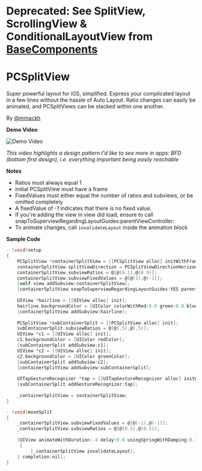 # Deprecated: See SplitView, ScrollingView & ConditionalLayoutView from [BaseComponents](https://github.com/mmackh/BaseComponents)

# PCSplitView
Super powerful layout for iOS, simplified. Express your complicated layout in a few lines without the hassle of Auto Layout. Ratio changes can easily be animated, and PCSplitViews can be stacked within one another.

By [@mmackh](https://twitter.com/mmackh)

**Demo Video**

![Demo Video](https://cloud.githubusercontent.com/assets/948693/9679237/25bed5ba-52ed-11e5-8949-188558697794.gif)

*This video highlights a design pattern I'd like to see more in apps: BFD (bottom first design), i.e. everything important being easily reachable*

**Notes**
- Ratios must always equal 1
- Initial PCSplitView must have a frame
- FixedValues must either equal the number of ratios and subviews, or be omitted completely
- A fixedValue of -1 indicates that there is no fixed value.
- If you're adding the view in view did load, ensure to call snapToSuperviewRegardingLayoutGuides:parentViewController:
- To animate changes, call `invalidateLayout` inside the animation block

**Sample Code**
```objective-c
- (void)setup
{
    PCSplitView *containerSplitView = [[PCSplitView alloc] initWithFrame:self.view.bounds];
    containerSplitView.splitViewDirection = PCSplitViewDirectionHorizontal;
    containerSplitView.subviewRatios = @[@(0.1),@(0.9)];
    containerSplitView.subviewFixedValues = @[@(1),@(-1)];
    [self.view addSubview:containerSplitView];
    [containerSplitView snapToSuperviewRegardingLayoutGuides:YES parentViewController:self];
    
    UIView *hairline = [[UIView alloc] init];
    hairline.backgroundColor = [UIColor colorWithRed:0.8 green:0.8 blue:0.8 alpha:1.0];
    [containerSplitView addSubview:hairline];
    
    PCSplitView *subContainerSplit = [[PCSplitView alloc] init];
    subContainerSplit.subviewRatios = @[@(.5),@(.5)];
    UIView *c1 = [[UIView alloc] init];
    c1.backgroundColor = [UIColor redColor];
    [subContainerSplit addSubview:c1];
    UIView *c2 = [[UIView alloc] init];
    c2.backgroundColor = [UIColor greenColor];
    [subContainerSplit addSubview:c2];
    [containerSplitView addSubview:subContainerSplit];
    
    UITapGestureRecognizer *tap = [[UITapGestureRecognizer alloc] initWithTarget:self action:@selector(moveSplit)];
    [subContainerSplit addGestureRecognizer:tap];
    
    _containerSplitView = containerSplitView;
}

- (void)moveSplit
{
    _containerSplitView.subviewFixedValues = @[@(-1),@(-1)];
    _containerSplitView.subviewRatios = @[@(0.5),@(0.5)];
    
    [UIView animateWithDuration:.4 delay:0.0 usingSpringWithDamping:0.7 initialSpringVelocity:1.0 options:0 animations:^
     {
         [_containerSplitView invalidateLayout];
    } completion:nil];
}
